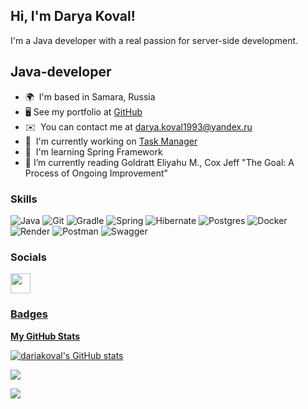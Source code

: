 <h2> Hi, I'm Darya Koval!  </h2> 
I'm a Java developer with a real passion for server-side development.

Java-developer
--------------

* 🌍  I'm based in Samara, Russia
* 🖥️  See my portfolio at [GitHub](http://github.com/dariakoval?tab=repositories)
* ✉️  You can contact me at [darya.koval1993@yandex.ru](mailto:darya.koval1993@yandex.ru)
* 🚀  I'm currently working on [Task Manager](http://github.com/dariakoval/java-project-99)
* 🧠  I'm learning Spring Framework
* 📖  I’m currently reading Goldratt Eliyahu M., Cox Jeff "The Goal: A Process of Ongoing Improvement"

### Skills
![Java](https://img.shields.io/badge/java-%23ED8B00.svg?style=for-the-badge&logo=openjdk&logoColor=white) ![Git](https://img.shields.io/badge/git-%23F05033.svg?style=for-the-badge&logo=git&logoColor=white) ![Gradle](https://img.shields.io/badge/Gradle-02303A.svg?style=for-the-badge&logo=Gradle&logoColor=white) ![Spring](https://img.shields.io/badge/Spring-6DB33F?style=for-the-badge&logo=spring&logoColor=white) ![Hibernate](https://img.shields.io/badge/Hibernate-59666C?style=for-the-badge&logo=Hibernate&logoColor=white) ![Postgres](https://img.shields.io/badge/PostgreSQL-316192?style=for-the-badge&logo=postgresql&logoColor=white) ![Docker](https://img.shields.io/badge/docker-%230db7ed.svg?style=for-the-badge&logo=docker&logoColor=white) ![Render](https://img.shields.io/badge/Render-%46E3B7.svg?style=for-the-badge&logo=render&logoColor=white) ![Postman](https://img.shields.io/badge/Postman-FF6C37?style=for-the-badge&logo=postman&logoColor=white) ![Swagger](https://img.shields.io/badge/-Swagger-%23Clojure?style=for-the-badge&logo=swagger&logoColor=white)

### Socials

<p align="left"> 
  <a href="https://telegram.me/darya_koval93" target="_blank" rel="noreferrer">
    <picture>
      <img src="https://camo.githubusercontent.com/f4b401dd7cd9b7840fd31acafd49e151a80e4c9600bf219934461b96dd98e013/68747470733a2f2f6564656e742e6769746875622e696f2f537570657254696e7949636f6e732f696d616765732f7376672f74656c656772616d2e737667" width="32" height="32" />
    </picture> 
<!--   <a href="https://www.linkedin.com/in/darya-koval-831655298/" target="_blank" rel="noreferrer">
    <picture>
      <source media="(prefers-color-scheme: dark)" srcset="https://raw.githubusercontent.com/danielcranney/readme-generator/main/public/icons/socials/linkedin.svg" />
    <source media="(prefers-color-scheme: dark)" srcset="https://raw.githubusercontent.com/danielcranney/readme-generator/main/public/icons/socials/linkedin.svg" />
    <img src="https://raw.githubusercontent.com/danielcranney/readme-generator/main/public/icons/socials/linkedin.svg" width="32" height="32" />
    </picture> 
  </a>  -->
</p>

### Badges

<b>My GitHub Stats</b>

<a href="http://www.github.com/dariakoval"><img src="https://github-readme-stats.vercel.app/api?username=dariakoval&show_icons=true&hide=stars,&count_private=true&title_color=22c55e&text_color=ffffff&icon_color=facc15&bg_color=1c1917&hide_border=true&show_icons=true" alt="dariakoval's GitHub stats" /></a>

<a href="http://www.github.com/dariakoval"><img src="https://github-readme-streak-stats.herokuapp.com/?user=dariakoval&stroke=ffffff&background=1c1917&ring=22c55e&fire=22c55e&currStreakNum=ffffff&currStreakLabel=22c55e&sideNums=ffffff&sideLabels=ffffff&dates=ffffff&hide_border=true" /></a>

[![](https://visitcount.itsvg.in/api?id=dariakoval&label=Profile%20Views&color=10&icon=6&pretty=false)](https://visitcount.itsvg.in)

<!--
**dariakoval/dariakoval** is a ✨ _special_ ✨ repository because its `README.md` (this file) appears on your GitHub profile.

<img src="https://media.giphy.com/media/mGcNjsfWAjY5AEZNw6/giphy.gif" width="50">

Here are some ideas to get you started:

- 🔭 I’m currently working on ...
- 🌱 I’m currently learning ...
- 👯 I’m looking to collaborate on ...
- 🤔 I’m looking for help with ...
- 💬 Ask me about ...
- 📫 How to reach me: ...
- 😄 Pronouns: ...
- ⚡ Fun fact: ...
-->
